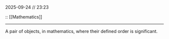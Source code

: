 2025-09-24 // 23:23

:: [[Mathematics]]

---

A pair of objects, in mathematics, where their defined order is significant.